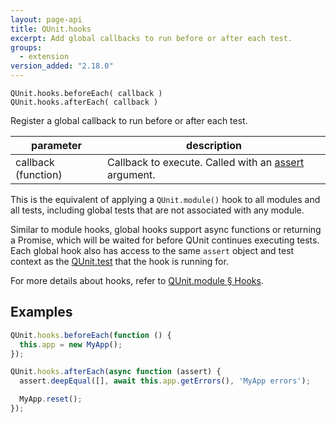 ```yaml
---
layout: page-api
title: QUnit.hooks
excerpt: Add global callbacks to run before or after each test.
groups:
  - extension
version_added: "2.18.0"
---
```


`QUnit.hooks.beforeEach( callback )`<br>
`QUnit.hooks.afterEach( callback )`

Register a global callback to run before or after each test.

| parameter | description |
|-----------|-------------|
| callback (function) | Callback to execute. Called with an [assert](../assert/index.md) argument. |

This is the equivalent of applying a `QUnit.module()` hook to all modules and all tests, including global tests that are not associated with any module.

Similar to module hooks, global hooks support async functions or returning a Promise, which will be waited for before QUnit continues executing tests. Each global hook also has access to the same `assert` object and test context as the [QUnit.test](./test.md) that the hook is running for.

For more details about hooks, refer to [QUnit.module § Hooks](./module.md#hooks).

## Examples

```js
QUnit.hooks.beforeEach(function () {
  this.app = new MyApp();
});

QUnit.hooks.afterEach(async function (assert) {
  assert.deepEqual([], await this.app.getErrors(), 'MyApp errors');

  MyApp.reset();
});
```
